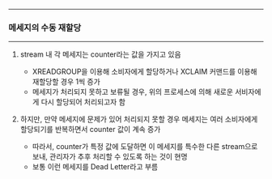 -----
### 메세지의 수동 재할당
-----
1. stream 내 각 메세지는 counter라는 값을 가지고 있음
   - XREADGROUP을 이용해 소비자에게 할당하거나 XCLAIM 커맨드를 이용해 재할당할 경우 1씩 증가
   - 메세지가 처리되지 못하고 보류될 경우, 위의 프로세스에 의해 새로운 서비자에게 다시 할당되어 처리되고자 함

2. 하지만, 만약 메세지에 문제가 있어 처리되지 못할 경우 메세지는 여러 소비자에게 할당되기를 반복하면서 counter 값이 계속 증가
   - 따라서, counter가 특정 값에 도달하면 이 메세지를 특수한 다른 stream으로 보내, 관리자가 추후 처리할 수 있도록 하는 것이 현명
   - 보통 이런 메세지를 Dead Letter라고 부름
